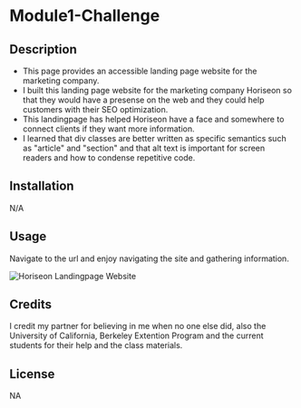 # Module1-Challenge

## Description

- This page provides an accessible landing page website for the marketing company.
- I built this landing page website for the marketing company Horiseon so that they would have a presense on the web and they could help customers with their SEO optimization.
- This landingpage has helped Horiseon have a face and somewhere to connect clients if they want more information.
- I learned that div classes are better written as specific semantics such as "article" and "section" and that alt text is important for screen readers and how to condense repetitive code.

## Installation

N/A

## Usage

Navigate to the url and enjoy navigating the site and gathering information.

![Horiseon Landingpage Website](./assets/images/Horiseon-Website-Challenges-Module1-Challenge-index-html-2023-06-22-21_47_30.png)

## Credits

I credit my partner for believing in me when no one else did, also the University of California, Berkeley Extention Program and the current students for their help and the class materials.

## License

NA